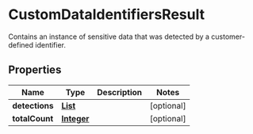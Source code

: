

# CustomDataIdentifiersResult

Contains an instance of sensitive data that was detected by a customer-defined identifier.

## Properties

| Name | Type | Description | Notes |
|------------ | ------------- | ------------- | -------------|
|**detections** | [**List**](List.md) |  |  [optional] |
|**totalCount** | [**Integer**](Integer.md) |  |  [optional] |



